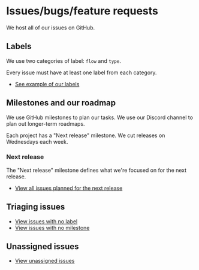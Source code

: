 # Issues/bugs/feature requests

We host all of our issues on GitHub.

## Labels

We use two categories of label: `flow` and `type`.

Every issue must have at least one label from each category.

- [See example of our labels](https://github.com/material-motion/material-motion-team/labels)

## Milestones and our roadmap

We use GitHub milestones to plan our tasks. We use our Discord channel to plan out longer-term roadmaps.

Each project has a "Next release" milestone. We cut releases on Wednesdays each week.

### Next release

The "Next release" milestone defines what we're focused on for the next release.

- [View all issues planned for the next release](https://github.com/issues?utf8=%E2%9C%93&q=user%3Amaterial-motion+is%3Aopen+milestone%3A%22Next+release%22)

## Triaging issues

- [View issues with no label](https://github.com/issues?utf8=%E2%9C%93&q=user%3Amaterial-motion+is%3Aopen+no%3Alabel)
- [View issues with no milestone](https://github.com/issues?utf8=%E2%9C%93&q=user%3Amaterial-motion+is%3Aopen+no%3Amilestone)

## Unassigned issues

- [View unassigned issues](https://github.com/issues?utf8=%E2%9C%93&q=is%3Aopen+is%3Aissue+user%3Amaterial-motion+no%3Aassignee)
